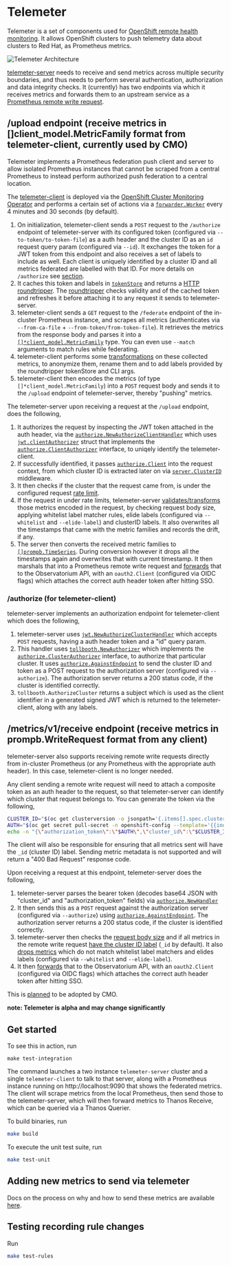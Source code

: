 # Telemeter

Telemeter is a set of components used for [OpenShift remote health monitoring](https://docs.openshift.com/container-platform/latest/support/remote_health_monitoring/about-remote-health-monitoring.html). It allows OpenShift clusters to push telemetry data about clusters to Red Hat, as Prometheus metrics.

![Telemeter Architecture](architecture.png)

[telemeter-server](https://github.com/openshift/telemeter/tree/master/cmd/telemeter-server) needs to receive and send metrics across multiple security boundaries, and thus needs to perform several authentication, authorization and data integrity checks. It (currently) has two endpoints via which it receives metrics and forwards them to an upstream service as a [Prometheus remote write request](https://github.com/prometheus/prometheus/blob/release-2.38/prompb/remote.proto#L22).

## /upload endpoint (receive metrics in []client_model.MetricFamily format from telemeter-client, currently used by CMO)

Telemeter implements a Prometheus federation push client and server to allow isolated Prometheus instances that cannot be scraped from a central Prometheus to instead perform authorized push federation to a central location.

The [telemeter-client](https://github.com/openshift/telemeter/tree/master/cmd/telemeter-client) is deployed via the [OpenShift Cluster Monitoring Operator](https://github.com/openshift/cluster-monitoring-operator/blob/master/assets/telemeter-client/deployment.yaml) and performs a certain set of actions via a [`forwarder.Worker`](https://github.com/openshift/telemeter/blob/master/pkg/forwarder/forwarder.go) every 4 minutes and 30 seconds (by default).

1. On initialization, telemeter-client sends a `POST` request to the `/authorize` endpoint of telemeter-server with its configured token (configured via `--to-token/to-token-file`) as a auth header and the cluster ID as an `id` request query param (configured via `--id`). It exchanges the token for a JWT token from this endpoint and also receives a set of labels to include as well. Each client is uniquely identified by a cluster ID and all metrics federated are labelled with that ID. For more details on `/authorize` see [section](#authorize-for-telemeter-client).
2. It caches this token and labels in [`tokenStore`](https://github.com/openshift/telemeter/blob/master/pkg/authorize/token_store.go) and returns a [HTTP roundtripper](https://github.com/openshift/telemeter/blob/a30ef1e07eb12468cdcbdcf6fde45469a9fa5d60/pkg/forwarder/forwarder.go#L204). The [roundtripper](https://github.com/openshift/telemeter/blob/master/pkg/authorize/roundtripper.go) checks validity and of the cached token and refreshes it before attaching it to any request it sends to telemeter-server.
3. telemeter-client sends a `GET` request to the `/federate` endpoint of the in-cluster Prometheus instance, and scrapes all metrics (authenticates via `--from-ca-file` + `--from-token/from-token-file`). It retrieves the metrics from the response body and parses it into a [`[]*client_model.MetricFamily`](https://pkg.go.dev/github.com/prometheus/client_model/go#MetricFamily) type. You can even use `--match` arguments to match rules while federating.
4. telemeter-client performs some [transformations](https://github.com/openshift/telemeter/blob/master/pkg/metricfamily/multi_transformer.go) on these collected metrics, to anonymize them, rename them and to add labels provided by the roundtripper tokenStore and CLI args.
5. telemeter-client then encodes the metrics (of type `[]*client_model.MetricFamily`) into a `POST` request body and sends it to the `/upload` endpoint of telemeter-server, thereby "pushing" metrics. 

The telemeter-server upon receiving a request at the `/upload` endpoint, does the following,

1. It authorizes the request by inspecting the JWT token attached in the auth header, via the [`authorize.NewAuthorizeClientHandler`](https://github.com/openshift/telemeter/blob/a30ef1e07eb12468cdcbdcf6fde45469a9fa5d60/pkg/authorize/handler.go#L19) which uses [`jwt.clientAuthorizer`](https://github.com/openshift/telemeter/blob/master/pkg/authorize/jwt/client_authorizer.go) struct that implements the [`authorize.ClientAuthorizer`](https://github.com/openshift/telemeter/blob/master/pkg/authorize/client.go) interface, to uniqely identify the telemeter-client. 
2. If successfully identified, it passes [`authorize.Client`](https://github.com/openshift/telemeter/blob/a30ef1e07eb12468cdcbdcf6fde45469a9fa5d60/pkg/authorize/client.go#L11) into the request context, from which cluster ID is extracted later on via [`server.ClusterID`](https://github.com/openshift/telemeter/blob/a30ef1e07eb12468cdcbdcf6fde45469a9fa5d60/pkg/server/validator.go#L42) middleware.
3. It then checks if the cluster that the request came from, is under the configured request [rate limit](https://github.com/openshift/telemeter/blob/master/pkg/server/ratelimited.go).
4. If the request in under rate limits, telemeter-server [validates/transforms](https://github.com/openshift/telemeter/blob/master/pkg/server/validator.go) those metrics encoded in the request, by checking request body size, applying whitelist label matcher rules, elide labels (configured via `--whitelist` and `--elide-label`) and clusterID labels. It also overwrites all the timestamps that came with the metric families and records the drift, if any.
5. The server then converts the received metric families to [`[]prompb.TimeSeries`](https://github.com/prometheus/prometheus/blob/release-2.38/prompb/types.proto#L58). During conversion however it drops all the timestamps again and overwrites that with current timestamp. It then marshals that into a Prometheus remote write request and [forwards](https://github.com/openshift/telemeter/blob/master/pkg/server/forward.go) that to the Observatorium API, with an `oauth2.Client` (configured via OIDC flags) which attaches the correct auth header token after hitting SSO.

### /authorize (for telemeter-client)

telemeter-server implements an authorization endpoint for telemeter-client which does the following,

1. telemeter-server uses [`jwt.NewAuthorizeClusterHandler`](https://github.com/openshift/telemeter/blob/a284906562c101ae8d1b65ba029af0f54a7deead/pkg/authorize/jwt/handler.go#L32) which accepts `POST` requests, having a auth header token and a "id" query param.
2. This handler uses [`tollbooth.NewAuthorizer`](https://github.com/openshift/telemeter/blob/master/pkg/authorize/tollbooth/tollbooth.go) which implements the [`authorize.ClusterAuthorizer`](https://github.com/openshift/telemeter/blob/master/pkg/authorize/cluster.go) interface, to authorize that particular cluster. It uses [`authorize.AgainstEndpoint`](https://github.com/openshift/telemeter/blob/a30ef1e07eb12468cdcbdcf6fde45469a9fa5d60/pkg/authorize/handler.go#L65) to send the cluster ID and token as a POST request to the authorization server (configured via `--authorize`). The authorization server returns a 200 status code, if the cluster is identified correctly.
3. `tollbooth.AuthorizeCluster` returns a subject which is used as the client identifier in a generated signed JWT which is returned to the telemeter-client, along with any labels.

## /metrics/v1/receive endpoint (receive metrics in prompb.WriteRequest format from any client)

telemeter-server also supports receiving remote write requests directly from in-cluster Prometheus (or any Prometheus with the appropriate auth header). In this case, telemeter-client is no longer needed.

Any client sending a remote write request will need to attach a composite token as an auth header to the request, so that telemeter-server can identify which cluster that request belongs to. You can generate the token via the following,

```bash
CLUSTER_ID="$(oc get clusterversion -o jsonpath='{.items[].spec.clusterID}{"\n"}')" && \
AUTH="$(oc get secret pull-secret -n openshift-config --template='{{index .data ".dockerconfigjson" | base64decode}}' | jq '.auths."cloud.openshift.com"'.auth)" && \
echo -n "{\"authorization_token\":\"$AUTH\",\"cluster_id\":\"$CLUSTER_ID\"}" | base64 -w 0
```
The client will also be responsible for ensuring that all metrics sent will have the `_id` (cluster ID) label. Sending metric metadata is not supported and will return a "400 Bad Request" response code.

Upon receiving a request at this endpoint, telemeter-server does the following,

1. telemeter-server parses the bearer token (decodes base64 JSON with "cluster_id" and "authorization_token" fields) via [`authorize.NewHandler`](https://github.com/openshift/telemeter/blob/a30ef1e07eb12468cdcbdcf6fde45469a9fa5d60/pkg/authorize/handler.go#L122)
2. It then sends this as a `POST` request against the authorization server (configured via `--authorize`) using [`authorize.AgainstEndpoint`](https://github.com/openshift/telemeter/blob/a30ef1e07eb12468cdcbdcf6fde45469a9fa5d60/pkg/authorize/handler.go#L65). The authorization server returns a 200 status code, if the cluster is identified correctly.
3. telemeter-server then checks the [request body size](https://github.com/openshift/telemeter/blob/a30ef1e07eb12468cdcbdcf6fde45469a9fa5d60/pkg/receive/handler.go#L129) and if all metrics in the remote write request [have the cluster ID label](https://github.com/openshift/telemeter/blob/a30ef1e07eb12468cdcbdcf6fde45469a9fa5d60/pkg/receive/handler.go#L156) (`_id` by default). It also [drops metrics](https://github.com/openshift/telemeter/blob/a30ef1e07eb12468cdcbdcf6fde45469a9fa5d60/pkg/receive/handler.go#L217) which do not match whitelist label matchers and elides labels (configured via `--whitelist` and `--elide-label`).
4. It then [forwards](https://github.com/openshift/telemeter/blob/a30ef1e07eb12468cdcbdcf6fde45469a9fa5d60/pkg/receive/handler.go#L84) that to the Observatorium API, with an `oauth2.Client` (configured via OIDC flags) which attaches the correct auth header token after hitting SSO.

This is [planned](https://github.com/openshift/cluster-monitoring-operator/pull/1733) to be adopted by CMO.

**note: Telemeter is alpha and may change significantly**

## Get started

To see this in action, run

```
make test-integration
```

The command launches a two instance `telemeter-server` cluster and a single `telemeter-client` to talk to that server, along with a Prometheus instance running on http://localhost:9090 that shows the federated metrics.
The client will scrape metrics from the local Prometheus, then send those to the telemeter-server, which will then forward metrics to Thanos Receive, which can be queried via a Thanos Querier.

To build binaries, run

```bash
make build
```

To execute the unit test suite, run

```bash
make test-unit
```

## Adding new metrics to send via telemeter

Docs on the process on why and how to send these metrics are available [here](https://rhobs-handbook.netlify.app/products/openshiftmonitoring/telemetry.md/).

## Testing recording rule changes

Run

```bash
make test-rules
```
